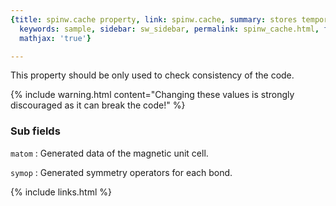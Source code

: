 ```yaml
---
{title: spinw.cache property, link: spinw.cache, summary: stores temporary values,
  keywords: sample, sidebar: sw_sidebar, permalink: spinw_cache.html, folder: spinw,
  mathjax: 'true'}

---
```

 
This property should be only used to check consistency of the code.
 
{% include warning.html content="Changing these values is strongly 
discouraged as it can break the code!" %}
  
### Sub fields
 
`matom`
: Generated data of the magnetic unit cell.
 
`symop`
: Generated symmetry operators for each bond.
 

{% include links.html %}
